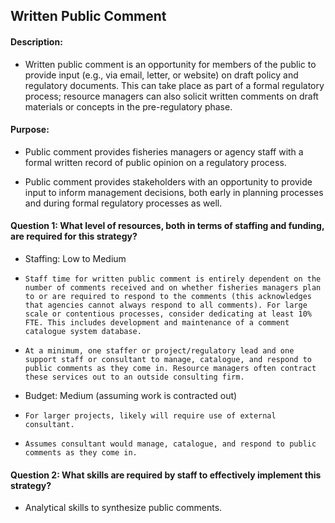 ## Written Public Comment
#### Description: 
-  Written public comment is an opportunity for members of the public to provide input (e.g., via email, letter, or website) on draft policy and regulatory documents. This can take place as part of a formal regulatory process; resource managers can also solicit written comments on draft materials or concepts in the pre-regulatory phase.

#### Purpose:
-   Public comment provides fisheries managers or agency staff with a formal written record of public opinion on a regulatory process.

-   Public comment provides stakeholders with an opportunity to provide input to inform management decisions, both early in planning processes and during formal regulatory processes as well.

#### Question 1: What level of resources, both in terms of staffing and funding, are required for this strategy?
-	Staffing: Low to Medium
  - 	Staff time for written public comment is entirely dependent on the number of comments received and on whether fisheries managers plan to or are required to respond to the comments (this acknowledges that agencies cannot always respond to all comments). For large scale or contentious processes, consider dedicating at least 10% FTE. This includes development and maintenance of a comment catalogue system database. 
  - 	At a minimum, one staffer or project/regulatory lead and one support staff or consultant to manage, catalogue, and respond to public comments as they come in. Resource managers often contract these services out to an outside consulting firm. 
-	Budget: Medium (assuming work is contracted out)
  - 	For larger projects, likely will require use of external consultant.
  - 	Assumes consultant would manage, catalogue, and respond to public comments as they come in.

#### Question 2: What skills are required by staff to effectively implement this strategy?
-  Analytical skills to synthesize public comments. 

